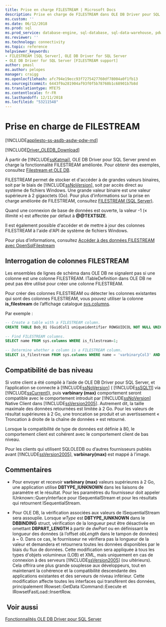 ```yaml
---
title: Prise en charge FILESTREAM | Microsoft Docs
description: Prise en charge de FILESTREAM dans OLE DB Driver pour SQL Server
ms.custom: ''
ms.date: 06/12/2018
ms.prod: sql
ms.prod_service: database-engine, sql-database, sql-data-warehouse, pdw
ms.reviewer: ''
ms.technology: connectivity
ms.topic: reference
helpviewer_keywords:
- FILESTREAM [SQL Server], OLE DB Driver for SQL Server
- OLE DB Driver for SQL Server [FILESTREAM support]
author: pmasl
ms.author: pelopes
manager: craigg
ms.openlocfilehash: afc794e19ecc93f7275427760df78004a0f1fb13
ms.sourcegitcommit: 6443f9a281904af93f0f5b78760b1c68901b7b8d
ms.translationtype: MTE75
ms.contentlocale: fr-FR
ms.lasthandoff: 12/11/2018
ms.locfileid: "53211548"
---
```

# <a name="filestream-support"></a>Prise en charge de FILESTREAM
[!INCLUDE[appliesto-ss-asdb-asdw-pdw-md](../../../includes/appliesto-ss-asdb-asdw-pdw-md.md)]

[!INCLUDE[Driver_OLEDB_Download](../../../includes/driver_oledb_download.md)]

À partir de [!INCLUDE[ssKatmai](../../../includes/sskatmai-md.md)], OLE DB Driver pour SQL Server prend en charge la fonctionnalité FILESTREAM améliorée. Pour obtenir des exemples, consultez [Filestream et OLE DB](../../oledb/ole-db-how-to/filestream/filestream-and-ole-db.md).  

FILESTREAM permet de stocker et d'accéder à de grandes valeurs binaires, soit par le biais de [!INCLUDE[ssNoVersion](../../../includes/ssnoversion-md.md)], soit par accès direct au système de fichiers Windows. Une grande valeur binaire est une valeur supérieure à 2 gigaoctets (Go). Pour plus d’informations sur la prise en charge améliorée de FILESTREAM, consultez [FILESTREAM &#40;SQL Server&#41;](../../../relational-databases/blob/filestream-sql-server.md).  
  
Quand une connexion de base de données est ouverte, la valeur -1 (« illimité ») est affectée par défaut à **@@TEXTSIZE**.  
  
Il est également possible d'accéder et de mettre à jour des colonnes FILESTREAM à l'aide d'API de système de fichiers Windows.  
  
Pour plus d’informations, consultez [Accéder à des données FILESTREAM avec OpenSqlFilestream](../../../relational-databases/blob/access-filestream-data-with-opensqlfilestream.md)  
  
## <a name="querying-for-filestream-columns"></a>Interrogation de colonnes FILESTREAM  
Les ensembles de lignes de schéma dans OLE DB ne signalent pas si une colonne est une colonne FILESTREAM. ITableDefinition dans OLE DB ne peut pas être utilisé pour créer une colonne FILESTREAM.    
  
Pour créer des colonnes FILESTREAM ou détecter les colonnes existantes qui sont des colonnes FILESTREAM, vous pouvez utiliser la colonne **is_filestream** de l’affichage catalogue [sys.columns](../../../relational-databases/system-catalog-views/sys-columns-transact-sql.md).  
  
Par exemple :  
  
```sql  
-- Create a table with a FILESTREAM column.  
CREATE TABLE Bob_01 (GuidCol1 uniqueidentifier ROWGUIDCOL NOT NULL UNIQUE DEFAULT NEWID(), IntCol2 int, varbinaryCol3 varbinary(max) FILESTREAM);  
  
-- Find FILESTREAM columns.  
SELECT name FROM sys.columns WHERE is_filestream=1;  
  
-- Determine whether a column is a FILESTREAM column.  
SELECT is_filestream FROM sys.columns WHERE name = 'varbinaryCol3' AND object_id IN (SELECT object_id FROM sys.tables WHERE name='Bob_01');  
```  
  
## <a name="down-level-compatibility"></a>Compatibilité de bas niveau  
Si votre client a été compilé à l’aide de OLE DB Driver pour SQL Server, et l’application se connecte à [!INCLUDE[ssNoVersion](../../../includes/ssnoversion-md.md)] ( [!INCLUDE[ssSQL11](../../../includes/sssql11-md.md)] via [!INCLUDE[ssCurrent](../../../includes/sscurrent-md.md)]), puis **varbinary (max)** comportement seront compatible avec le comportement introduit par [!INCLUDE[ssNoVersion](../../../includes/ssnoversion-md.md)] Native Client dans [!INCLUDE[ssVersion2005](../../../includes/ssversion2005-md.md)]. Autrement dit, la taille maximale des données retournées est limitée à 2 Go. Pour les valeurs de résultat supérieures à 2 Go, une troncation se produit et un avertissement « Troncation à droite de la chaîne de données » est retourné. 
  
Lorsque la compatibilité de type de données est définie à 80, le comportement client est cohérent avec le comportement client de bas niveau.  
  
Pour les clients qui utilisent SQLOLEDB ou d’autres fournisseurs publiés avant [!INCLUDE[ssVersion2005](../../../includes/ssversion2005-md.md)], **varbinary(max)** est mappé à l’image.  
  
## <a name="comments"></a>Commentaires
- Pour envoyer et recevoir **varbinary (max)** valeurs supérieures à 2 Go, une application utilise **DBTYPE_IUNKNOWN** dans les liaisons de paramètre et le résultat. Pour les paramètres du fournisseur doit appeler IUnknown::QueryInterface pour ISequentialStream et pour les résultats qui retournent ISequentialStream.  

-  Pour OLE DB, la vérification associées aux valeurs de ISequentialStream sera assouplie. Lorsque *wType* est **DBTYPE_IUNKNOWN** dans le **DBBINDING** struct, vérification de la longueur peut être désactivée en omettant **DBPART_LENGTH** à partir de *dwPart* ou en définissant la longueur des données (à l’offset *obLength* dans le tampon de données) à ~ 0. Dans ce cas, le fournisseur ne vérifiera pas la longueur de la valeur et demandera et retournera toutes les données disponibles par le biais du flux de données. Cette modification sera appliquée à tous les types d'objets volumineux (LOB) et XML, mais uniquement en cas de connexion à des serveurs [!INCLUDE[ssVersion2005](../../../includes/ssversion2005-md.md)] (ou ultérieurs). Cela offrira une plus grande souplesse aux développeurs, tout en maintenant la cohérence et la compatibilité descendante des applications existantes et des serveurs de niveau inférieur.  Cette modification affecte toutes les interfaces qui transfèrent des données, principalement IRowset::GetData ICommand::Execute et IRowsetFastLoad::InsertRow.
 

## <a name="see-also"></a> Voir aussi  
 [Fonctionnalités OLE DB Driver pour SQL Server](../../oledb/features/oledb-driver-for-sql-server-features.md)  
  
  
